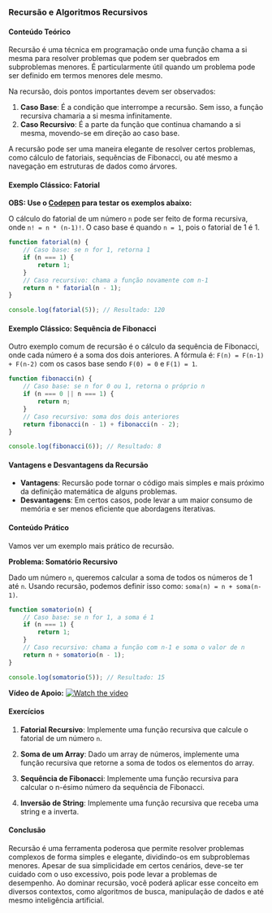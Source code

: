 ### Recursão e Algoritmos Recursivos

#### Conteúdo Teórico

Recursão é uma técnica em programação onde uma função chama a si mesma para resolver problemas que podem ser quebrados em subproblemas menores. É particularmente útil quando um problema pode ser definido em termos menores dele mesmo.

Na recursão, dois pontos importantes devem ser observados:

1. **Caso Base**: É a condição que interrompe a recursão. Sem isso, a função recursiva chamaria a si mesma infinitamente.
2. **Caso Recursivo**: É a parte da função que continua chamando a si mesma, movendo-se em direção ao caso base.

A recursão pode ser uma maneira elegante de resolver certos problemas, como cálculo de fatoriais, sequências de Fibonacci, ou até mesmo a navegação em estruturas de dados como árvores.

#### Exemplo Clássico: Fatorial

**OBS: Use o [Codepen](https://codepen.io/pen/?editors=0010) para testar os exemplos abaixo:**

O cálculo do fatorial de um número `n` pode ser feito de forma recursiva, onde `n! = n * (n-1)!`. O caso base é quando `n = 1`, pois o fatorial de 1 é 1.

```javascript
function fatorial(n) {
    // Caso base: se n for 1, retorna 1
    if (n === 1) {
        return 1;
    }
    // Caso recursivo: chama a função novamente com n-1
    return n * fatorial(n - 1);
}

console.log(fatorial(5)); // Resultado: 120
```

#### Exemplo Clássico: Sequência de Fibonacci

Outro exemplo comum de recursão é o cálculo da sequência de Fibonacci, onde cada número é a soma dos dois anteriores. A fórmula é: `F(n) = F(n-1) + F(n-2)` com os casos base sendo `F(0) = 0` e `F(1) = 1`.

```javascript
function fibonacci(n) {
    // Caso base: se n for 0 ou 1, retorna o próprio n
    if (n === 0 || n === 1) {
        return n;
    }
    // Caso recursivo: soma dos dois anteriores
    return fibonacci(n - 1) + fibonacci(n - 2);
}

console.log(fibonacci(6)); // Resultado: 8
```

#### Vantagens e Desvantagens da Recursão

- **Vantagens**: Recursão pode tornar o código mais simples e mais próximo da definição matemática de alguns problemas.
- **Desvantagens**: Em certos casos, pode levar a um maior consumo de memória e ser menos eficiente que abordagens iterativas.

#### Conteúdo Prático

Vamos ver um exemplo mais prático de recursão.

**Problema: Somatório Recursivo**

Dado um número `n`, queremos calcular a soma de todos os números de 1 até `n`. Usando recursão, podemos definir isso como: `soma(n) = n + soma(n-1)`.

```javascript
function somatorio(n) {
    // Caso base: se n for 1, a soma é 1
    if (n === 1) {
        return 1;
    }
    // Caso recursivo: chama a função com n-1 e soma o valor de n
    return n + somatorio(n - 1);
}

console.log(somatorio(5)); // Resultado: 15
```

**Vídeo de Apoio:**
[![Watch the video](https://i.ytimg.com/vi/NKymAD4pJZI/hq720.jpg?sqp=-oaymwEcCNAFEJQDSFXyq4qpAw4IARUAAIhCGAFwAcABBg==&rs=AOn4CLAG7scu6fd3TpCyPQD-qflDs2FzQA)](https://youtu.be/NKymAD4pJZI?si=3XAXLojOa8pAHZ8C)
#### Exercícios

1. **Fatorial Recursivo**: Implemente uma função recursiva que calcule o fatorial de um número `n`.
   
2. **Soma de um Array**: Dado um array de números, implemente uma função recursiva que retorne a soma de todos os elementos do array.

3. **Sequência de Fibonacci**: Implemente uma função recursiva para calcular o n-ésimo número da sequência de Fibonacci.

4. **Inversão de String**: Implemente uma função recursiva que receba uma string e a inverta.

#### Conclusão

Recursão é uma ferramenta poderosa que permite resolver problemas complexos de forma simples e elegante, dividindo-os em subproblemas menores. Apesar de sua simplicidade em certos cenários, deve-se ter cuidado com o uso excessivo, pois pode levar a problemas de desempenho. Ao dominar recursão, você poderá aplicar esse conceito em diversos contextos, como algoritmos de busca, manipulação de dados e até mesmo inteligência artificial.